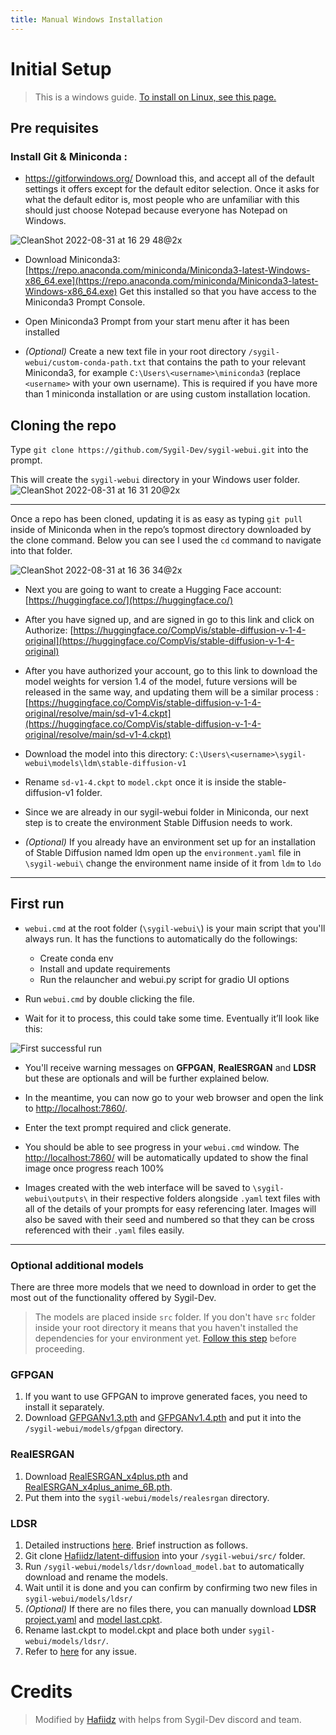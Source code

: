 ```yaml
---
title: Manual Windows Installation
---
```


<!--
This file is part of sygil-webui (https://github.com/Sygil-Dev/sygil-webui/).

Copyright 2022 Sygil-Dev team.
This program is free software: you can redistribute it and/or modify
it under the terms of the GNU Affero General Public License as published by
the Free Software Foundation, either version 3 of the License, or
(at your option) any later version.

This program is distributed in the hope that it will be useful,
but WITHOUT ANY WARRANTY; without even the implied warranty of
MERCHANTABILITY or FITNESS FOR A PARTICULAR PURPOSE.  See the
GNU Affero General Public License for more details.

You should have received a copy of the GNU Affero General Public License
along with this program.  If not, see <http://www.gnu.org/licenses/>.
-->

# Initial Setup

> This is a windows guide. [To install on Linux, see this page.](2.linux-installation.md)

## Pre requisites

### Install Git & Miniconda :

* https://gitforwindows.org/ Download this, and accept all of the default settings it offers except for the default editor selection. Once it asks for what the default editor is, most people who are unfamiliar with this should just choose Notepad because everyone has Notepad on Windows.

![CleanShot 2022-08-31 at 16 29 48@2x](https://user-images.githubusercontent.com/463317/187796320-e6edbb39-dff1-46a2-a1a1-c4c1875d414c.jpg)

* Download Miniconda3:
  [https://repo.anaconda.com/miniconda/Miniconda3-latest-Windows-x86_64.exe](https://repo.anaconda.com/miniconda/Miniconda3-latest-Windows-x86_64.exe) Get this installed so that you have access to the Miniconda3 Prompt Console.

* Open Miniconda3 Prompt from your start menu after it has been installed

* _(Optional)_ Create a new text file in your root directory `/sygil-webui/custom-conda-path.txt` that contains the path to your relevant Miniconda3, for example `C:\Users\<username>\miniconda3` (replace `<username>` with your own username). This is required if you have more than 1 miniconda installation or are using custom installation location. 

## Cloning the repo

Type `git clone https://github.com/Sygil-Dev/sygil-webui.git` into the prompt. 

This will create the `sygil-webui` directory in your Windows user folder. 
![CleanShot 2022-08-31 at 16 31 20@2x](https://user-images.githubusercontent.com/463317/187796462-29e5bafd-bbc1-4a48-adc8-7eccc174cb62.jpg)

--- 

Once a repo has been cloned, updating it is as easy as typing `git pull` inside of Miniconda when in the repo’s topmost directory downloaded by the clone command. Below you can see I used the `cd` command to navigate into that folder.

![CleanShot 2022-08-31 at 16 36 34@2x](https://user-images.githubusercontent.com/463317/187796970-db94402f-717b-43a8-9c85-270c0cd256c3.jpg)

* Next you are going to want to create a Hugging Face account: [https://huggingface.co/](https://huggingface.co/) 

* After you have signed up, and are signed in go to this link and click on Authorize: [https://huggingface.co/CompVis/stable-diffusion-v-1-4-original](https://huggingface.co/CompVis/stable-diffusion-v-1-4-original)  

* After you have authorized your account, go to this link to download the model weights for version 1.4 of the model, future versions will be released in the same way, and updating them will be a similar process : 
  [https://huggingface.co/CompVis/stable-diffusion-v-1-4-original/resolve/main/sd-v1-4.ckpt](https://huggingface.co/CompVis/stable-diffusion-v-1-4-original/resolve/main/sd-v1-4.ckpt)

* Download the model into this directory: `C:\Users\<username>\sygil-webui\models\ldm\stable-diffusion-v1`

* Rename `sd-v1-4.ckpt` to `model.ckpt` once it is inside the stable-diffusion-v1 folder.

* Since we are already in our sygil-webui folder in Miniconda, our next step is to create the environment Stable Diffusion needs to work. 

* _(Optional)_ If you already have an environment set up for an installation of Stable Diffusion named ldm open up the `environment.yaml` file in `\sygil-webui\` change the environment name inside of it from `ldm` to `ldo`

--- 

## First run

* `webui.cmd` at the root folder (`\sygil-webui\`) is your main script that you'll always run. It has the functions to automatically do the followings:
  
  * Create conda env 
  * Install and update requirements
  * Run the relauncher and webui.py script for gradio UI options 

* Run `webui.cmd` by double clicking the file.

* Wait for it to process, this could take some time. Eventually it’ll look like this:

![First successful run](https://user-images.githubusercontent.com/3688500/189009827-66c5df32-be44-4851-a265-6791444f537f.JPG)

* You'll receive warning messages on **GFPGAN**, **RealESRGAN** and **LDSR** but these are optionals and will be further explained below. 

* In the meantime, you can now go to your web browser and open the link to [http://localhost:7860/](http://localhost:7860/).

* Enter the text prompt required and click generate.

* You should be able to see progress in your `webui.cmd` window. The [http://localhost:7860/](http://localhost:7860/) will be automatically updated to show the final image once progress reach 100%

* Images created with the web interface will be saved to `\sygil-webui\outputs\` in their respective folders alongside `.yaml` text files with all of the details of your prompts for easy referencing later. Images will also be saved with their seed and numbered so that they can be cross referenced with their `.yaml` files easily. 

--- 

### Optional additional models

There are three more models that we need to download in order to get the most out of the functionality offered by Sygil-Dev.

> The models are placed inside `src` folder. If you don't have `src` folder inside your root directory it means that you haven't installed the dependencies for your environment yet. [Follow this step](#first-run) before proceeding.

### GFPGAN

1. If you want to use GFPGAN to improve generated faces, you need to install it separately.
2. Download [GFPGANv1.3.pth](https://github.com/TencentARC/GFPGAN/releases/download/v1.3.0/GFPGANv1.3.pth) and [GFPGANv1.4.pth](https://github.com/TencentARC/GFPGAN/releases/download/v1.3.4/GFPGANv1.4.pth) and put it into the `/sygil-webui/models/gfpgan` directory. 

### RealESRGAN

1. Download [RealESRGAN_x4plus.pth](https://github.com/xinntao/Real-ESRGAN/releases/download/v0.1.0/RealESRGAN_x4plus.pth) and [RealESRGAN_x4plus_anime_6B.pth](https://github.com/xinntao/Real-ESRGAN/releases/download/v0.2.2.4/RealESRGAN_x4plus_anime_6B.pth).
2. Put them into the `sygil-webui/models/realesrgan` directory. 

### LDSR

1. Detailed instructions [here](https://github.com/Hafiidz/latent-diffusion). Brief instruction as follows.
2. Git clone [Hafiidz/latent-diffusion](https://github.com/Hafiidz/latent-diffusion) into your `/sygil-webui/src/` folder.
3. Run `/sygil-webui/models/ldsr/download_model.bat` to automatically download and rename the models.
4. Wait until it is done and you can confirm by confirming two new files in `sygil-webui/models/ldsr/`
5. _(Optional)_ If there are no files there, you can manually download **LDSR** [project.yaml](https://heibox.uni-heidelberg.de/f/31a76b13ea27482981b4/?dl=1) and [model last.cpkt](https://heibox.uni-heidelberg.de/f/578df07c8fc04ffbadf3/?dl=1). 
6. Rename last.ckpt to model.ckpt and place both under `sygil-webui/models/ldsr/`.
7. Refer to [here](https://github.com/Sygil-Dev/sygil-webui/issues/488) for any issue.

# Credits

> Modified by [Hafiidz](https://github.com/Hafiidz) with helps from Sygil-Dev discord and team.
